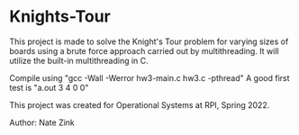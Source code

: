 # Knights-Tour

This project is made to solve the Knight's Tour problem for
varying sizes of boards using a brute force approach carried
out by multithreading. It will utilize the built-in
multithreading in C. 

Compile using "gcc -Wall -Werror hw3-main.c hw3.c -pthread"
A good first test is "a.out 3 4 0 0"

This project was created for Operational Systems at RPI, Spring
2022.

Author: Nate Zink
